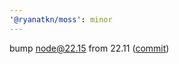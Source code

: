 ```yaml
---
'@ryanatkn/moss': minor
---
```


bump node@22.15 from 22.11 ([commit](https://github.com/ryanatkn/moss/commit/3c8154b49adfd6bd8295964d22b76c0521b92045))
